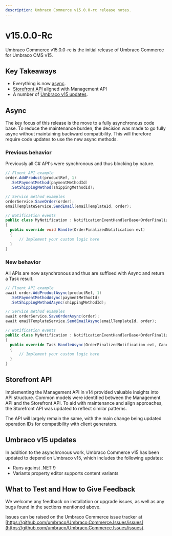 ```yaml
---
description: Umbraco Commerce v15.0.0-rc release notes.
---
```


# v15.0.0-Rc

Umbraco Commerce v15.0.0-rc is the initial release of Umbraco Commerce for Umbraco CMS v15.

## Key Takeaways

* Everything is now [async](v15.0.0-rc.md#async).
* [Storefront API](v15.0.0-rc.md#storefront-api) aligned with Management API
* A number of [Umbraco v15 updates](v15.0.0-rc.md#umbraco-v15-updates).

## Async

The key focus of this release is the move to a fully asynchronous code base. To reduce the maintenance burden, the decision was made to go fully async without maintaining backward compatibility. This will therefore require code updates to use the new async methods.

### Previous behavior

Previously all C# API's were synchronous and thus blocking by nature.

```csharp
// Fluent API example
order.AddProduct(productRef, 1)
  .SetPaymentMethod(paymentMethodId)
  .SetShippingMethod(shippingMethodId);

// Service method examples
orderService.SaveOrder(order);
emailTemplateService.SendEmail(emailTemplateId, order);

// Notification events
public class MyNotification : NotificationEventHandlerBase<OrderFinalizedNotification>
{
  public override void Handle(OrderFinalizedNotification evt)
  {
      // Implement your custom logic here
  }
}
```

### New behavior

All APIs are now asynchronous and thus are suffixed with Async and return a Task result.

```csharp
// Fluent API example
await order.AddProductAsync(productRef, 1)
  .SetPaymentMethodAsync(paymentMethodId)
  .SetShippingMethodAsync(shippingMethodId);

// Service method examples
await orderService.SaveOrderAsync(order);
await emailTemplateService.SendEmailAsync(emailTemplateId, order);

// Notification events
public class MyNotification : NotificationEventHandlerBase<OrderFinalizedNotification>
{
  public override Task HandleAsync(OrderFinalizedNotification evt, CancelationToken cancelationToken)
  {
      // Implement your custom logic here
  }
}
```

## Storefront API

Implementing the Management API in v14 provided valuable insights into API structure. Common models were identified between the Management API and the Storefront API. To aid with maintenance and align approaches, the Storefront API was updated to reflect similar patterns.

The API will largely remain the same, with the main change being updated operation IDs for compatibility with client generators.

## Umbraco v15 updates

In addition to the asynchronous work, Umbraco Commerce v15 has been updated to depend on Umbraco v15, which includes the following updates:

* Runs against .NET 9
* Variants property editor supports content variants

## What to Test and How to Give Feedback

We welcome any feedback on installation or upgrade issues, as well as any bugs found in the sections mentioned above.

Issues can be raised on the Umbraco Commerce issue tracker at [https://github.com/umbraco/Umbraco.Commerce.Issues/issues](https://github.com/umbraco/Umbraco.Commerce.Issues/issues).
